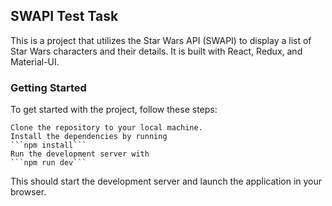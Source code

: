 ## SWAPI Test Task

This is a project that utilizes the Star Wars API (SWAPI) to display a list of Star Wars characters and their details. It is built with React, Redux, and Material-UI.
### Getting Started

To get started with the project, follow these steps:

    Clone the repository to your local machine.
    Install the dependencies by running 
    ```npm install```
    Run the development server with 
    ```npm run dev```

This should start the development server and launch the application in your browser.
